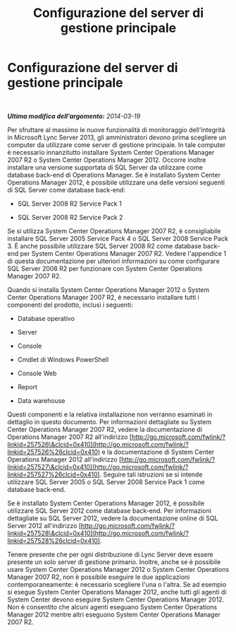 ﻿---
title: Configurazione del server di gestione principale
TOCTitle: Configurazione del server di gestione principale
ms:assetid: 44e2e9a8-c130-4c66-9871-80b1ff11b27c
ms:mtpsurl: https://technet.microsoft.com/it-it/library/JJ204844(v=OCS.15)
ms:contentKeyID: 49300372
ms.date: 08/24/2015
mtps_version: v=OCS.15
ms.translationtype: HT
---

# Configurazione del server di gestione principale

 

_**Ultima modifica dell'argomento:** 2014-03-19_

Per sfruttare al massimo le nuove funzionalità di monitoraggio dell'integrità in Microsoft Lync Server 2013, gli amministratori devono prima scegliere un computer da utilizzare come server di gestione principale. In tale computer è necessario innanzitutto installare System Center Operations Manager 2007 R2 o System Center Operations Manager 2012. Occorre inoltre installare una versione supportata di SQL Server da utilizzare come database back-end di Operations Manager. Se è installato System Center Operations Manager 2012, è possibile utilizzare una delle versioni seguenti di SQL Server come database back-end:

  - SQL Server 2008 R2 Service Pack 1

  - SQL Server 2008 R2 Service Pack 2

Se si utilizza System Center Operations Manager 2007 R2, è consigliabile installare SQL Server 2005 Service Pack 4 o SQL Server 2008 Service Pack 3. È anche possibile utilizzare SQL Server 2008 R2 come database back-end per System Center Operations Manager 2007 R2. Vedere l'appendice 1 di questa documentazione per ulteriori informazioni su come configurare SQL Server 2008 R2 per funzionare con System Center Operations Manager 2007 R2.

Quando si installa System Center Operations Manager 2012 o System Center Operations Manager 2007 R2, è necessario installare tutti i componenti del prodotto, inclusi i seguenti:

  - Database operativo

  - Server

  - Console

  - Cmdlet di Windows PowerShell

  - Console Web

  - Report

  - Data warehouse

Questi componenti e la relativa installazione non verranno esaminati in dettaglio in questo documento. Per informazioni dettagliate su System Center Operations Manager 2007 R2, vedere la documentazione di Operations Manager 2007 R2 all'indirizzo [http://go.microsoft.com/fwlink/?linkid=257526\&clcid=0x410](http://go.microsoft.com/fwlink/?linkid=257526%26clcid=0x410) e la documentazione di System Center Operations Manager 2012 all'indirizzo [http://go.microsoft.com/fwlink/?linkid=257527\&clcid=0x410](http://go.microsoft.com/fwlink/?linkid=257527%26clcid=0x410). Seguire tali istruzioni se si intende utilizzare SQL Server 2005 o SQL Server 2008 Service Pack 1 come database back-end.

Se è installato System Center Operations Manager 2012, è possibile utilizzare SQL Server 2012 come database back-end. Per informazioni dettagliate su SQL Server 2012, vedere la documentazione online di SQL Server 2012 all'indirizzo [http://go.microsoft.com/fwlink/?linkid=257528\&clcid=0x410](http://go.microsoft.com/fwlink/?linkid=257528%26clcid=0x410).

Tenere presente che per ogni distribuzione di Lync Server deve essere presente un solo server di gestione primario. Inoltre, anche se è possibile usare System Center Operations Manager 2012 o System Center Operations Manager 2007 R2, non è possibile eseguire le due applicazioni contemporaneamente: è necessario scegliere l'una o l'altra. Se ad esempio si esegue System Center Operations Manager 2012, anche tutti gli agenti di System Center devono eseguire System Center Operations Manager 2012. Non è consentito che alcuni agenti eseguano System Center Operations Manager 2012 mentre altri eseguono System Center Operations Manager 2007 R2.

